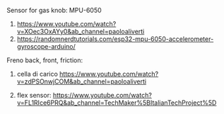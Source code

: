 Sensor for gas knob: MPU-6050

1) https://www.youtube.com/watch?v=XOec3OxAYy0&ab_channel=paoloaliverti
2) https://randomnerdtutorials.com/esp32-mpu-6050-accelerometer-gyroscope-arduino/

Freno back, front, friction: 
1) cella di carico
    https://www.youtube.com/watch?v=zdPSOnwjCOM&ab_channel=paoloaliverti

2) flex sensor: https://www.youtube.com/watch?v=FL1RIce6PRQ&ab_channel=TechMaker%5BItalianTechProject%5D

